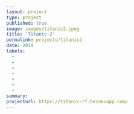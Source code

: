```yaml
---
layout: project
type: project
published: true
image: images/titanic2.jpeg
title: 'Titanic-2'
permalink: projects/titanic2
date: 2019
labels:
  -  
  - 
  - 
  - 
  - 
  - 
  - 
summary: 
projecturl: https://titanic-rf.herokuapp.com/
---
```

